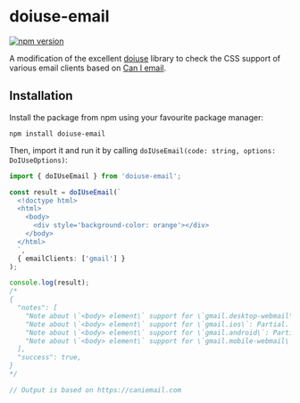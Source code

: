 # doiuse-email

[![npm version](https://img.shields.io/npm/v/doiuse-email)](https://npmjs.com/package/doiuse-email)

A modification of the excellent [doiuse](https://github.com/anandthakker/doiuse) library to check the CSS support of various email clients based on [Can I email](https://caniemail.com).

## Installation

Install the package from npm using your favourite package manager:

```shell
npm install doiuse-email
```

Then, import it and run it by calling `doIUseEmail(code: string, options: DoIUseOptions)`:

```typescript
import { doIUseEmail } from 'doiuse-email';

const result = doIUseEmail(`
  <!doctype html>
  <html>
    <body>
      <div style='background-color: orange'></div>
    </body>
  </html>
  `,
  { emailClients: ['gmail'] }
);

console.log(result);
/*
{
  "notes": [
    "Note about \`<body> element\` support for \`gmail.desktop-webmail\`: Partial. Replaced by a \`<div>\` with supported attributes.",
    "Note about \`<body> element\` support for \`gmail.ios\`: Partial. Replaced by a \`<div>\` with supported attributes.",
    "Note about \`<body> element\` support for \`gmail.android\`: Partial. Replaced by a \`<div>\` with supported attributes.",
    "Note about \`<body> element\` support for \`gmail.mobile-webmail\`: Partial. Replaced by a \`<div>\` with supported attributes.",
  ],
  "success": true,
}
*/

// Output is based on https://caniemail.com
```
